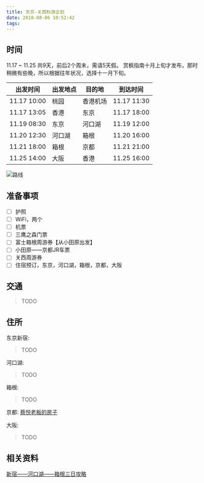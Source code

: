 ```yaml
---
title: 东京-关西秋游企划
date: 2018-08-06 10:52:42
tags: 
---
```


## 时间
11.17 ~ 11.25
共9天，前后2个周末，需请5天假。
赏枫指南十月上旬才发布，那时稍微有些晚，所以根据往年状况，选择十一月下旬。

出发时间 | 出发地点 | 目的地 | 到达时间
------- | ------- | ------- | -------
11.17 10:00 | 桃园 | 香港机场 | 11.17 11:30
11.17 13:05 | 香港 | 东京 | 11.17 18:00
11.19 08:30 | 东京 | 河口湖 | 11.19 12:00
11.20 12:30 | 河口湖 | 箱根 | 11.20 16:00
11.21 18:00 | 箱根 | 京都 | 11.21 21:00
11.25 14:00 | 大阪 | 香港 | 11.25 16:00

![路线](https://wx4.sinaimg.cn/mw1024/794fae75gy1fu0zsdkzgpj212t0mux15.jpg)

<!-- more -->

## 准备事项

- [ ] 护照
- [ ] WiFi，两个
- [ ] 机票
- [ ] 三鹰之森门票
- [ ] 富士箱根周游券【从小田原出发】
- [ ] 小田原——京都JR车票
- [ ] 关西周游券
- [ ] 住宿预订，东京，河口湖，箱根，京都，大阪

## 交通

>TODO

## 住所

东京新宿:
>TODO

河口湖:
>TODO

箱根:
>TODO

京都:
[蔡悦老板的房子](https://zh.airbnb.com/rooms/17645523?_branch_match_id=555000497747654607&ne_lat=35.05293531189611&ne_lng=135.794431719278&ref_device_id=f4cd1b6a02dd5ca84a301c46e6a94d66298a4153&s=41&search_by_map=true&source=handoff-ios&sw_lat=35.04725258975992&sw_lng=135.790155213227&user_id=135361823&zoom=12&check_in=2018-12-14&guests=4&adults=4&check_out=2018-12-18)

大阪:​
>TODO

## 相关资料

[新宿——河口湖——箱根三日攻略](https://post.smzdm.com/p/459560/)
